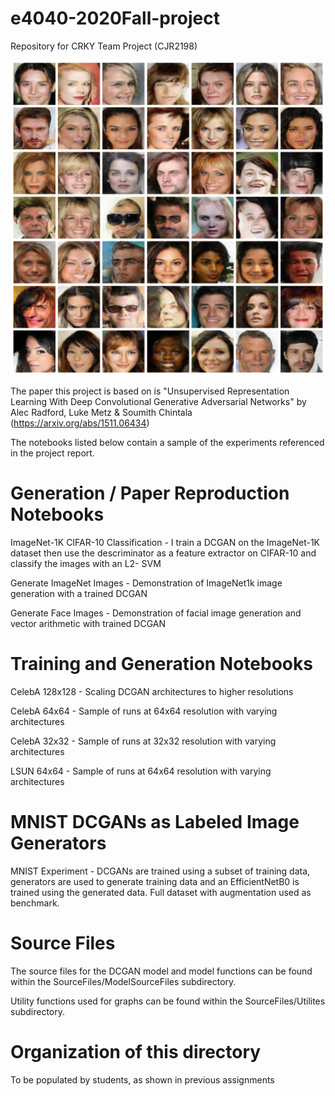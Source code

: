 # e4040-2020Fall-project
Repository for CRKY Team Project (CJR2198)

![alt text](https://github.com/ecbme4040/e4040-2020FALL-PROJECT-CRKY-CJR2198/blob/main/Generated%20Examples/CelebAFinal.png?raw=true)

The paper this project is based on is "Unsupervised Representation Learning With Deep Convolutional Generative Adversarial Networks" by Alec Radford, Luke Metz & Soumith Chintala (https://arxiv.org/abs/1511.06434)

The notebooks listed below contain a sample of the experiments referenced in the project report.

# Generation / Paper Reproduction Notebooks

ImageNet-1K CIFAR-10 Classification - I train a DCGAN on the ImageNet-1K dataset then use the descriminator as a feature extractor on CIFAR-10 and classify the images with an L2-
SVM

Generate ImageNet Images - Demonstration of ImageNet1k image generation with a trained DCGAN

Generate Face Images - Demonstration of facial image generation and vector arithmetic with trained DCGAN

# Training and Generation Notebooks

CelebA 128x128 - Scaling DCGAN architectures to higher resolutions

CelebA 64x64 - Sample of runs at 64x64 resolution with varying architectures

CelebA 32x32 - Sample of runs at 32x32 resolution with varying architectures

LSUN 64x64 - Sample of runs at 64x64 resolution with varying architectures

# MNIST DCGANs as Labeled Image Generators
MNIST Experiment - DCGANs are trained using a subset of training data, generators are used to generate training data and an EfficientNetB0 is trained using the generated data. Full dataset with augmentation used as benchmark.



# Source Files 

The source files for the DCGAN model and model functions can be found within the SourceFiles/ModelSourceFiles subdirectory. 

Utility functions used for graphs can be found within the SourceFiles/Utilites subdirectory.


# Organization of this directory
To be populated by students, as shown in previous assignments
